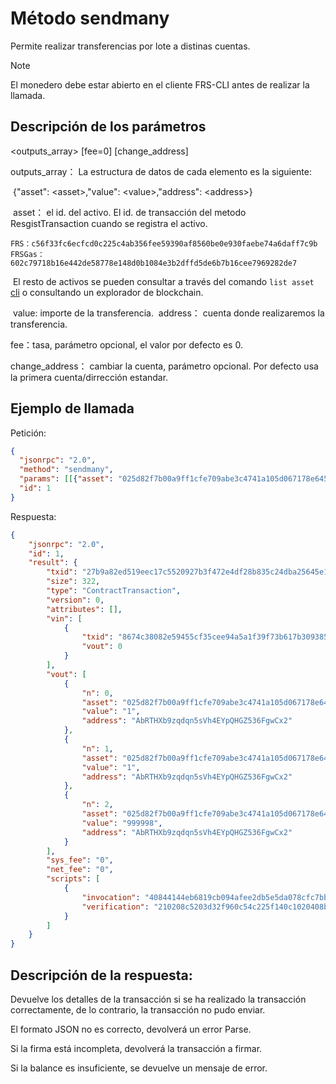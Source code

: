 # Método sendmany

Permite realizar transferencias por lote a distinas cuentas.

> [!Note]
> El monedero debe estar abierto en el cliente FRS-CLI antes de realizar la llamada.

## Descripción de los parámetros

\<outputs_array> \[fee=0] \[change_address]

outputs_array： La estructura de datos de cada elemento es la siguiente:

​	{"asset": \<asset>,"value": \<value>,"address": \<address>}

​	asset： el id. del activo. El id. de transacción del metodo ResgistTransaction cuando se registra el activo.
	
	FRS：c56f33fc6ecfcd0c225c4ab356fee59390af8560be0e930faebe74a6daff7c9b
	FRSGas：602c79718b16e442de58778e148d0b1084e3b2dffd5de6b7b16cee7969282de7

​	El resto de activos se pueden consultar a través del comando `list asset` [cli](../cli.md) o consultando un explorador de blockchain.

​	value: importe de la transferencia.
​	address： cuenta donde realizaremos la transferencia.

fee：tasa, parámetro opcional, el valor por defecto es 0.

change_address： cambiar la cuenta, parámetro opcional. Por defecto usa la primera cuenta/dirrección estandar.

## Ejemplo de llamada

Petición:

```json
{
  "jsonrpc": "2.0",
  "method": "sendmany",
  "params": [[{"asset": "025d82f7b00a9ff1cfe709abe3c4741a105d067178e645bc3ebad9bc79af47d4","value": 1,"address": "AbRTHXb9zqdqn5sVh4EYpQHGZ536FgwCx2"},{"asset": "025d82f7b00a9ff1cfe709abe3c4741a105d067178e645bc3ebad9bc79af47d4","value": 1,"address": "AbRTHXb9zqdqn5sVh4EYpQHGZ536FgwCx2"}]],
  "id": 1
}
```

Respuesta:

```json
{
    "jsonrpc": "2.0",
    "id": 1,
    "result": {
        "txid": "27b9a82ed519eec17c5520927b3f472e4df28b835c24dba25645e1650ed8d2ac",
        "size": 322,
        "type": "ContractTransaction",
        "version": 0,
        "attributes": [],
        "vin": [
            {
                "txid": "8674c38082e59455cf35cee94a5a1f39f73b617b3093859aa199c756f7900f1f",
                "vout": 0
            }
        ],
        "vout": [
            {
                "n": 0,
                "asset": "025d82f7b00a9ff1cfe709abe3c4741a105d067178e645bc3ebad9bc79af47d4",
                "value": "1",
                "address": "AbRTHXb9zqdqn5sVh4EYpQHGZ536FgwCx2"
            },
            {
                "n": 1,
                "asset": "025d82f7b00a9ff1cfe709abe3c4741a105d067178e645bc3ebad9bc79af47d4",
                "value": "1",
                "address": "AbRTHXb9zqdqn5sVh4EYpQHGZ536FgwCx2"
            },
            {
                "n": 2,
                "asset": "025d82f7b00a9ff1cfe709abe3c4741a105d067178e645bc3ebad9bc79af47d4",
                "value": "999998",
                "address": "AbRTHXb9zqdqn5sVh4EYpQHGZ536FgwCx2"
            }
        ],
        "sys_fee": "0",
        "net_fee": "0",
        "scripts": [
            {
                "invocation": "40844144eb6819cb094afee2db5e5da078cfc7bbe29dbc60e47b4c3b4bdf77a5fd97865ae9b5a8d8bb3fa20f1441a58a05f848b2ea49c6c0dbbfc5ed241b226665",
                "verification": "210208c5203d32f960c54c225f140c1020408b114c15d29082fc959dac6874828fccac"
            }
        ]
    }
}
```

## Descripción de la respuesta:

Devuelve los detalles de la transacción si se ha realizado la transacción correctamente, de lo contrario, la transacción no pudo enviar.

El formato JSON no es correcto, devolverá un error Parse.

Si la firma está incompleta, devolverá la transacción a firmar.

Si la balance es insuficiente, se devuelve un mensaje de error.